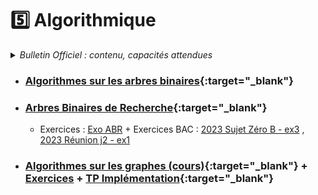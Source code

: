 # 5️⃣ Algorithmique
<details>
    <summary><i>Bulletin Officiel : contenu, capacités attendues</i></summary>


<blockquote>
<br>
Le travail de compréhension et de conception d’algorithmes se poursuit en terminale notamment via l’introduction des structures d’arbres et de graphes montrant tout l’intérêt d’une approche <b>récursive</b> dans la résolution algorithmique de problèmes.  
On continue l’étude de la notion de <b>coût d’exécution</b>, en temps ou en mémoire et on montre l’intérêt du passage d’un coût quadratique en <span class="math"><i>n</i><sup>2</sup></span> à <span class="math"><i>n</i>log<sub>2</sub><i>n</i></span>  ou de <span class="math"><i>n</i></span> à <span class="math"><i>n</i>log<sub>2</sub><i>n</i></span>. Le logarithme en base 2 est ici manipulé comme simple outil de comptage (taille en bits d’un nombre entier).  
<br><br>
<table>
<tr><th> Contenu </th><th> Capacités attendues </th></tr>
<tr><td> Algorithmes sur les arbres binaires<br><br><br> et sur les arbres binaires de recherche </td><td> - Calculer la taille et la hauteur d’un arbre <br>- Parcourir un arbre de différentes façons (ordres infixe, préfixe ou suffixe ; ordre en largeur d’abord) <br><br>- Rechercher une clé dans un arbre de recherche, insérer une clé </td> </tr> 
<tr><td> Algorithmes sur les graphes </td><td> - Parcourir un graphe en profondeur d’abord, en largeur d’abord <br>- Repérer la présence d’un cycle dans un graphe <br>- Chercher un chemin dans un graphe </td> </tr> 
<tr><td> Méthode « diviser pour régner » </td><td> - Écrire un algorithme utilisant la méthode « diviser pour régner » </td> </tr> 
<tr><td> Programmation dynamique </td><td> - Utiliser la programmation dynamique pour écrire un algorithme </td> </tr> 
<tr><td> Recherche textuelle </td><td> - Étudier l’algorithme de <i>Boyer-Moore</i> pour la recherche d’un motif dans un texte </td> </tr> 
</table>
</blockquote>
</details>

- ### [Algorithmes sur les arbres binaires](https://notebook.basthon.fr/?from=https://raw.githubusercontent.com/abrugiere/tnsi/main/_ressources/5.1_algo_arbres.ipynb){:target="_blank"} 

- ### [Arbres Binaires de Recherche](https://notebook.basthon.fr/?from=https://raw.githubusercontent.com/abrugiere/tnsi/main/_ressources/5.2_ABR.ipynb){:target="_blank"} 
    + Exercices : [Exo ABR](https://raw.githubusercontent.com/abrugiere/tnsi/main/_ressources/5.2_exos_ABR.pdf) + Exercices BAC : [2023 Sujet Zéro B - ex3](https://raw.githubusercontent.com/abrugiere/tnsi/main/_ressources/5.2_23-NSI0B-ex3.pdf) , [2023 Réunion j2 - ex1](https://raw.githubusercontent.com/abrugiere/tnsi/main/_ressources/5.2_23-NSIJ2LR1-ex1.pdf)

- ### [Algorithmes sur les graphes (cours)](https://notebook.basthon.fr/?from=https://raw.githubusercontent.com/abrugiere/tnsi/main/_ressources/5.3a_algo_graphes.ipynb){:target="_blank"} + [Exercices](https://raw.githubusercontent.com/abrugiere/tnsi/main/_ressources/5.3b_algo_graphes.pdf)  + [TP Implémentation](https://notebook.basthon.fr/?from=https://raw.githubusercontent.com/abrugiere/tnsi/main/_ressources/5.3c_algo_graphes.ipynb){:target="_blank"}

<!--

+ Exercice BAC : [2024 Polynésie j2 - ex1](https://raw.githubusercontent.com/abrugiere/tnsi/main/_ressources/5.3_24-NSIJ2PO1-ex1.pdf) 


- ### [Méthode « diviser pour régner »](https://notebook.basthon.fr/?from=https://raw.githubusercontent.com/abrugiere/tnsi/main/_ressources/5.4_diviser.ipynb){:target="_blank"}
    + Exercices BAC : 

- ### [Programmation dynamique](https://notebook.basthon.fr/?from=https://raw.githubusercontent.com/abrugiere/tnsi/main/_ressources/5.5_prog_dyn.ipynb){:target="_blank"}
    + Exercices BAC : 

- ### [Recherche textuelle](https://notebook.basthon.fr/?from=https://raw.githubusercontent.com/abrugiere/tnsi/main/5.6_rech_text.ipynb){:target="_blank"}

-->
